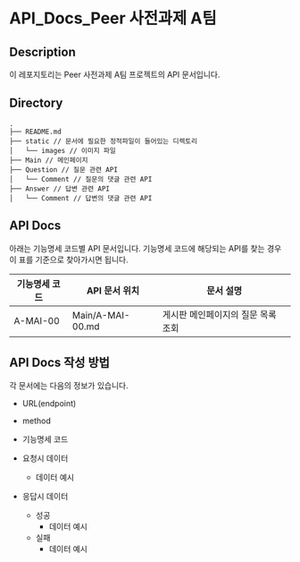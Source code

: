 
# API_Docs_Peer 사전과제 A팀

## Description

이 레포지토리는 Peer 사전과제 A팀 프로젝트의 API 문서입니다.

## Directory

```
.
├── README.md
├── static // 문서에 필요한 정적파일이 들어있는 디렉토리
│   └── images // 이미지 파일
├── Main // 메인페이지
├── Question // 질문 관련 API
│   └── Comment // 질문의 댓글 관련 API 
├── Answer // 답변 관련 API
│   └── Comment // 답변의 댓글 관련 API
```

## API Docs

아래는 기능명세 코드별 API 문서입니다.
기능명세 코드에 해당되는 API를 찾는 경우 이 표를 기준으로 찾아가시면 됩니다.

| 기능명세 코드 | API 문서 위치 | 문서 설명 |
| --- | --- | --- |
| A-MAI-00 | Main/A-MAI-00.md | 게시판 메인페이지의 질문 목록 조회 |


## API Docs 작성 방법
각 문서에는 다음의 정보가 있습니다.

- URL(endpoint)
- method
- 기능명세 코드

- 요청시 데이터
    - 데이터 예시
- 응답시 데이터
    - 성공
        - 데이터 예시
    - 실패
        - 데이터 예시